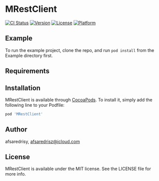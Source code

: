 # MRestClient

[![CI Status](https://img.shields.io/travis/afsaredrisy/MRestClient.svg?style=flat)](https://travis-ci.org/afsaredrisy/MRestClient)
[![Version](https://img.shields.io/cocoapods/v/MRestClient.svg?style=flat)](https://cocoapods.org/pods/MRestClient)
[![License](https://img.shields.io/cocoapods/l/MRestClient.svg?style=flat)](https://cocoapods.org/pods/MRestClient)
[![Platform](https://img.shields.io/cocoapods/p/MRestClient.svg?style=flat)](https://cocoapods.org/pods/MRestClient)

## Example

To run the example project, clone the repo, and run `pod install` from the Example directory first.

## Requirements

## Installation

MRestClient is available through [CocoaPods](https://cocoapods.org). To install
it, simply add the following line to your Podfile:

```ruby
pod 'MRestClient'
```

## Author

afsaredrisy, afsaredrisz@icloud.com

## License

MRestClient is available under the MIT license. See the LICENSE file for more info.
